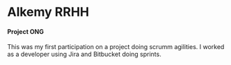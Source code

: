# Alkemy RRHH
#### Project ONG
This was my first participation on a project doing scrumm agilities. I worked as a developer using Jira and Bitbucket doing sprints. 
